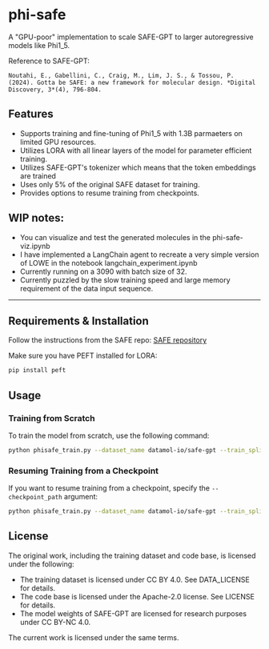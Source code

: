 
# phi-safe

A "GPU-poor" implementation to scale SAFE-GPT to larger autoregressive models like Phi1_5.

Reference to SAFE-GPT:

```
Noutahi, E., Gabellini, C., Craig, M., Lim, J. S., & Tossou, P. (2024). Gotta be SAFE: a new framework for molecular design. *Digital Discovery, 3*(4), 796-804.
```

## Features

- Supports training and fine-tuning of Phi1_5 with 1.3B parmaeters on limited GPU resources.
- Utilizes LORA with all linear layers of the model for parameter efficient training.
- Utilizes SAFE-GPT's tokenizer which means that the token embeddings are trained 
- Uses only 5% of the original SAFE dataset for training.
- Provides options to resume training from checkpoints.

## WIP notes:
- You can visualize and test the generated molecules in the phi-safe-viz.ipynb
- I have implemented a LangChain agent to recreate a very simple version of LOWE in the notebook langchain_experiment.ipynb
- Currently running on a 3090 with batch size of 32.
- Currently puzzled by the slow training speed and large memory requirement of the data input sequence.

---

## Requirements & Installation

Follow the instructions from the SAFE repo:
[SAFE repository](https://github.com/datamol-io/safe)


Make sure you have PEFT installed for LORA:

```bash
pip install peft
```


## Usage

### Training from Scratch

To train the model from scratch, use the following command:

```bash
python phisafe_train.py --dataset_name datamol-io/safe-gpt --train_split "train[:5%]" --eval_split "test[:5%]" --tokenizer_path "./tokenizer.json" --model_id "microsoft/phi-1_5" --model_path "phi1_5_updated" --output_dir ".saved_model/phi1_5-safemol" --max_seq_length 512 --learning_rate 2.0e-05 --max_steps -1 --num_train_epochs 1 --per_device_train_batch_size 32 --per_device_eval_batch_size 1 --bf16 --seed 42
```

### Resuming Training from a Checkpoint

If you want to resume training from a checkpoint, specify the `--checkpoint_path` argument:

```bash
python phisafe_train.py --dataset_name datamol-io/safe-gpt --train_split "train[:5%]" --eval_split "test[:5%]" --tokenizer_path "./tokenizer.json" --model_id "microsoft/phi-1_5" --model_path "phi1_5_updated" --output_dir ".saved_model/phi1_5-safemol" --max_seq_length 512 --learning_rate 2.0e-05 --max_steps -1 --num_train_epochs 1 --per_device_train_batch_size 32 --per_device_eval_batch_size 1 --bf16 --seed 42 --checkpoint_path "/path/to/checkpoint"
```


## License

The original work, including the training dataset and code base, is licensed under the following:

- The training dataset is licensed under CC BY 4.0. See DATA_LICENSE for details.
- The code base is licensed under the Apache-2.0 license. See LICENSE for details.
- The model weights of SAFE-GPT are licensed for research purposes under CC BY-NC 4.0.

The current work is licensed under the same terms.


